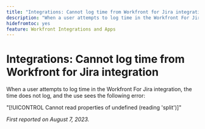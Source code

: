 ```yaml
---
title: "Integrations: Cannot log time from Workfront for Jira integration"
description: "When a user attempts to log time in the Workfront For Jira integration, the time does not log, and the use sees an error."
hidefromtoc: yes
feature: Workfront Integrations and Apps
---
```


# Integrations: Cannot log time from Workfront for Jira integration

When a user attempts to log time in the Workfront For Jira integration, the time does not log, and the use sees the following error:

"[!UICONTROL Cannot read properties of undefined (reading 'split')]"

_First reported on August 7, 2023._
